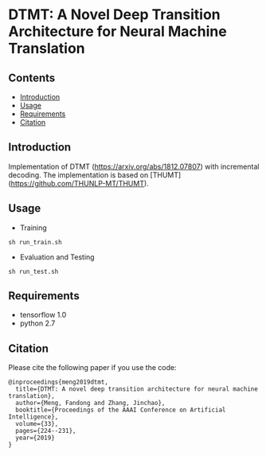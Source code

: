 # DTMT: A Novel Deep Transition Architecture for Neural Machine Translation

## Contents
* [Introduction](#introduction)
* [Usage](#usage)
* [Requirements](#requirements)
* [Citation](#citation)

## Introduction

Implementation of DTMT (https://arxiv.org/abs/1812.07807) with incremental decoding.
The implementation is based on [THUMT] (https://github.com/THUNLP-MT/THUMT).

## Usage
+ Training

```
sh run_train.sh
```

+ Evaluation and Testing

```
sh run_test.sh
```

## Requirements

+ tensorflow 1.0
+ python 2.7 

## Citation

Please cite the following paper if you use the code:

```
@inproceedings{meng2019dtmt,
  title={DTMT: A novel deep transition architecture for neural machine translation},
  author={Meng, Fandong and Zhang, Jinchao},
  booktitle={Proceedings of the AAAI Conference on Artificial Intelligence},
  volume={33},
  pages={224--231},
  year={2019}
}
```
